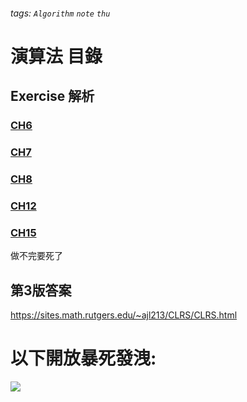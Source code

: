 ###### tags: `Algorithm` `note` `thu` 
# 演算法 目錄

## Exercise 解析
### [CH6](/WVkEkeVjRFWTDpzhE_oMCA)
### [CH7](/AcSvc_VOSWKliyCdHzPRjQ)
### [CH8](/AKH1h_mBQH2l3CvllpOk8g)
### [CH12](/PHdVEG8_QCmG9WVMr9gfDg) 
### [CH15](/ZGldv32XTt2A8-qtTgAq7g)

做不完要死了

## 第3版答案
https://sites.math.rutgers.edu/~ajl213/CLRS/CLRS.html

# 以下開放暴死發洩:
![](https://i.imgur.com/40WnR92.png)







